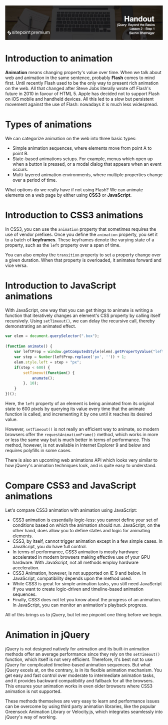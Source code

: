 ![](jQuery_Beyond_the_Basics_handouts/headers/Sachin_Lesson_2.1.jpg)
# Introduction to animation 

**Animation** means changing property's value over time. When we talk about web and animation in the same sentence, probably **Flash** comes to mind first. Until recently Flash used to be the only way to present rich animation on the web. All that changed after Steve Jobs literally wrote off Flash's future in 2010 in favour of HTML 5. Apple has decided not to support Flash on iOS mobile and handheld devices. All this led to a slow but persistent movement against the use of Flash: nowadays it is much less widespread.

# Types of animations

We can categorize animation on the web into three basic types:

* Simple animation sequences, where elements move from point A to point B.
* State-based animations setups. For example, menus which open up when a button is pressed, or a modal dialog that appears when an event occurs.
* Multi-layered animation environments, where multiple properties change over a period of time.

What options do we really have if not using Flash? We can animate elements on a web page by either using **CSS3** or **JavaScript**.

# Introduction to CSS3 animations

In CSS3, you can use the `animation` property that sometimes requires the use of vendor prefixes. Once you define the `animation` property, you set it to a batch of **keyframes**. These keyframes denote the varying state of a property, such as the `left` property over a span of time.

You can also employ the `transition` property to set a property change over a given duration. When that property is overloaded, it animates forward and vice versa.

# Introduction to JavaScript animations

With JavaScript, one way that you can get things to animate is writing a function that iteratively changes an element's CSS property by calling itself recursively. Using `setTimeout()`, we can delay the recursive call, thereby demonstrating an animated effect.

```js
var elem = document.querySelector(".box");

(function animate() {
	var leftProp = window.getComputedStyle(elem).getPropertyValue("left");
	var step = Number(leftProp.replace('px', '')) + 1;
	elem.style.left = step + "px";
	if(step < 600) {
		setTimeout(function() {
			anumate();
		}, 10);
	}
})();
```

Here, the `left` property of an element is being animated from its original state to 600 pixels by querying its value every time that the animate function is called, and incrementing it by one until it reaches its desired value.

However, `setTimeout()` is not really an efficient way to animate, so modern browsers offer the `requestAnimationFrame()` method, which works in more or less the same way but is much better in terms of performance. This method, however, is not available in Internet Explorer 9 and below and requires polyfills in some cases.

There is also an upcoming web animations API which looks very similar to how jQuery's animation techniques look, and is quite easy to understand.

# Compare CSS3 and JavaScript animations

Let's compare CSS3 animation with animation using JavaScript:

* CSS3 animation is essentially logic-less: you cannot define your set of conditions based on which the animation should run. JavaScript, on the other hand, does allow you to define states and logic for animating elements.
* CSS3, by itself, cannot trigger animation except in a few simple cases. In JavaScript, you do have full control.
* In terms of performance, CSS3 animation is mostly hardware accelerated in modern browsers making effective use of your GPU hardware. With JavaScript, not all methods employ hardware acceleration.
* CSS3 Animation, however, is not supported on IE 9 and below. In JavaScript, compatibility depends upon the method used.
* While CSS3 is great for simple animation tasks, you still need JavaScript if you want to create logic-driven and timeline-based animation sequences.
* Finally, CSS3 does not let you know about the progress of an animation. In JavaScript, you can monitor an animation's playback progress.

All of this brings us to jQuery, but let me pinpoint one thing before we begin.

# Animation in jQuery

jQuery is not designed natively for animation and its built-in animation methods offer an average performance since they rely on the `setTimeout()` function, which itself is not very efficient. Therefore, it's best not to use jQuery for complicated timeline-based animation sequences. But what jQuery excels at, on the contrary, is in its flexible animation mechanism. You get easy and fast control over moderate to intermediate animation tasks, and it provides backward compatibility and fallback for all the browsers. This ensures your animation works in even older browsers where CSS3 animation is not supported.

These methods themselves are very easy to learn and performance issues can be overcome by using third party animation libraries, like the popular Greensock Animation Library or Velocity.js, which integrates seamlessly into jQuery's way of working.

